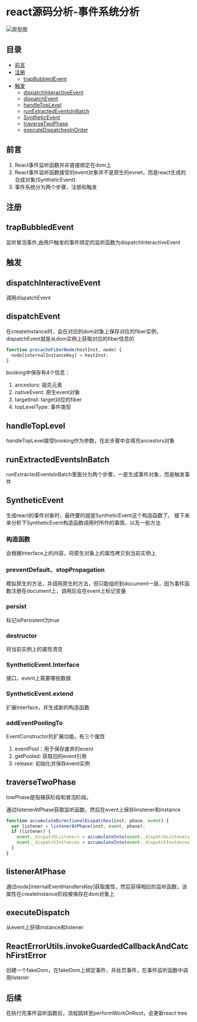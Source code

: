 # react源码分析-事件系统分析
![原型图](https://raw.githubusercontent.com/luke93h/git-blog/master/imgs/event.png)

## 目录
- [前言](#前言)
- [注册](#注册)
  - [trapBubbledEvent](#trapBubbledEvent)
- [触发](#触发)
  - [dispatchInteractiveEvent](#dispatchInteractiveEvent)
  - [dispatchEvent](#dispatchEvent)
  - [handleTopLevel](#handleTopLevel)
  - [runExtractedEventsInBatch](#runExtractedEventsInBatch)
  - [SyntheticEvent](#SyntheticEvent)
  - [traverseTwoPhase](#traverseTwoPhase)
  - [executeDispatchesInOrder](#executeDispatchesInOrder)

## 前言

1. React事件监听函数并非直接绑定在dom上
2. React事件监听函数接受的event对象并不是原生的evnet，而是react生成的合成对象(SyntheticEvent)
3. 事件系统分为两个步骤，注册和触发

## 注册

## trapBubbledEvent

监听冒泡事件,由用户触发的事件绑定的监听函数为dispatchInteractiveEvent

## 触发

## dispatchInteractiveEvent

调用dispatchEvent

## dispatchEvent

在createInstance时，会在对应的dom对象上保存对应的fiber实例，dispatchEvent就是从dom实例上获取对应的fiber信息的
```jsx
function precacheFiberNode(hostInst, node) {
  node[internalInstanceKey] = hostInst;
}
```

booking中保存有4个信息：
1. ancestors: 祖先元素
2. nativeEvent: 原生event对象
3. targetInst: target对应的fiber
4. topLevelType: 事件类型

## handleTopLevel

handleTopLevel接受booking作为参数，在此步骤中会填充ancestors对象

## runExtractedEventsInBatch

runExtractedEventsInBatch里面分为两个步骤，一是生成事件对象，而是触发事件

## SyntheticEvent

生成react的事件对象时，最终要的就是SyntheticEvent这个构造函数了。
接下来来分析下SyntheticEvent构造函数调用时所作的事情，以及一些方法

### 构造函数

会根据Interface上的内容，将原生对象上的属性拷贝到当前实例上

### preventDefault、stopPropagation

模拟原生的方法，并调用原生的方法，但只能组织到document一层，因为事件函数注册在document上，调用后会在event上标记变量

### persist

标记isPersistent为true

### destructor

将当前实例上的属性清空

### SyntheticEvent.Interface

接口，event上需要哪些数据

### SyntheticEvent.extend

扩展Interface，并生成新的构造函数

### addEventPoolingTo

EventConstructor的扩展功能，有三个属性
1. eventPool：用于保存废弃的event
2. getPooled: 获取旧的event引用
3. release: 初始化并保存event实例

## traverseTwoPhase
towPhase是指捕获阶段和冒泡阶段。

通过listenerAtPhase获取监听函数，然后在event上保存linstener和instance
```jsx
function accumulateDirectionalDispatches(inst, phase, event) {
  var listener = listenerAtPhase(inst, event, phase);
  if (listener) {
    event._dispatchListeners = accumulateInto(event._dispatchListeners, listener);
    event._dispatchInstances = accumulateInto(event._dispatchInstances, inst);
  }
}
```

## listenerAtPhase

通过node[internalEventHandlersKey]获取属性，然后获得相应的监听函数，该属性在createInstance阶段被保存在dom对象上

## executeDispatch

从event上获得instance和listener

## ReactErrorUtils.invokeGuardedCallbackAndCatchFirstError

创建一个fakeDom，在fakeDom上绑定事件，并处罚事件，在事件监听函数中调用listener

## 后续

在执行完事件监听函数后，流程跳转至performWorkOnRoot，会更新react tree